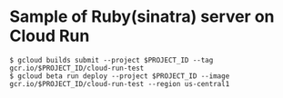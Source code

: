 # Sample of Ruby(sinatra) server on Cloud Run 


```
$ gcloud builds submit --project $PROJECT_ID --tag gcr.io/$PROJECT_ID/cloud-run-test
$ gcloud beta run deploy --project $PROJECT_ID --image gcr.io/$PROJECT_ID/cloud-run-test --region us-central1
```
